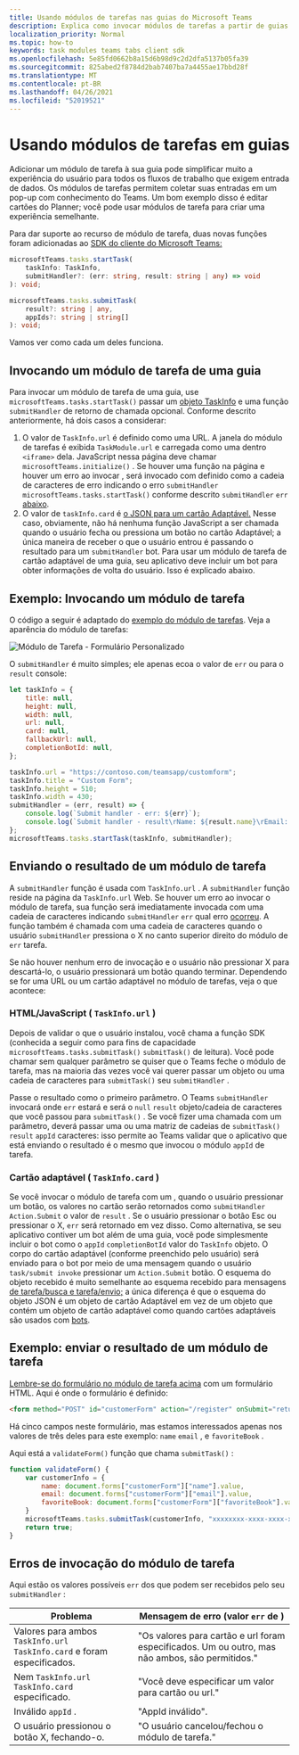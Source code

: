 ```yaml
---
title: Usando módulos de tarefas nas guias do Microsoft Teams
description: Explica como invocar módulos de tarefas a partir de guias do Teams usando o SDK de cliente do Microsoft Teams
localization_priority: Normal
ms.topic: how-to
keywords: task modules teams tabs client sdk
ms.openlocfilehash: 5e85fd0662b8a15d6b98d9c2d2dfa5137b05fa39
ms.sourcegitcommit: 825abed2f8784d2bab7407ba7a4455ae17bbd28f
ms.translationtype: MT
ms.contentlocale: pt-BR
ms.lasthandoff: 04/26/2021
ms.locfileid: "52019521"
---
```

# <a name="using-task-modules-in-tabs"></a>Usando módulos de tarefas em guias

Adicionar um módulo de tarefa à sua guia pode simplificar muito a experiência do usuário para todos os fluxos de trabalho que exigem entrada de dados. Os módulos de tarefas permitem coletar suas entradas em um pop-up com conhecimento do Teams. Um bom exemplo disso é editar cartões do Planner; você pode usar módulos de tarefa para criar uma experiência semelhante.

Para dar suporte ao recurso de módulo de tarefa, duas novas funções foram adicionadas ao [SDK do cliente do Microsoft Teams:](/javascript/api/overview/msteams-client)

```typescript
microsoftTeams.tasks.startTask(
    taskInfo: TaskInfo,
    submitHandler?: (err: string, result: string | any) => void
): void;

microsoftTeams.tasks.submitTask(
    result?: string | any,
    appIds?: string | string[]
): void;
```

Vamos ver como cada um deles funciona.

## <a name="invoking-a-task-module-from-a-tab"></a>Invocando um módulo de tarefa de uma guia

Para invocar um módulo de tarefa de uma guia, use `microsoftTeams.tasks.startTask()` passar um [objeto TaskInfo](~/task-modules-and-cards/what-are-task-modules.md#the-taskinfo-object) e uma função `submitHandler` de retorno de chamada opcional. Conforme descrito anteriormente, há dois casos a considerar:

1. O valor de `TaskInfo.url` é definido como uma URL. A janela do módulo de tarefas é exibida `TaskModule.url` e carregada como uma dentro `<iframe>` dela. JavaScript nessa página deve chamar `microsoftTeams.initialize()` . Se houver uma função na página e houver um erro ao invocar , será invocado com definido como a cadeia de caracteres de erro indicando o erro `submitHandler` `microsoftTeams.tasks.startTask()` conforme descrito `submitHandler` `err` [abaixo](#task-module-invocation-errors).
1. O valor de `taskInfo.card` é [o JSON para um cartão Adaptável.](~/task-modules-and-cards/what-are-task-modules.md#adaptive-card-or-adaptive-card-bot-card-attachment) Nesse caso, obviamente, não há nenhuma função JavaScript a ser chamada quando o usuário fecha ou pressiona um botão no cartão Adaptável; a única maneira de receber o que o usuário entrou é passando o resultado para um `submitHandler` bot. Para usar um módulo de tarefa de cartão adaptável de uma guia, seu aplicativo deve incluir um bot para obter informações de volta do usuário. Isso é explicado abaixo.

## <a name="example-invoking-a-task-module"></a>Exemplo: Invocando um módulo de tarefa

O código a seguir é adaptado do [exemplo do módulo de tarefas](~/task-modules-and-cards/what-are-task-modules.md#code-sample). Veja a aparência do módulo de tarefas:

![Módulo de Tarefa - Formulário Personalizado](~/assets/images/task-module/task-module-custom-form.png)

O `submitHandler` é muito simples; ele apenas ecoa o valor de `err` ou para o `result` console:

```javascript
let taskInfo = {
    title: null,
    height: null,
    width: null,
    url: null,
    card: null,
    fallbackUrl: null,
    completionBotId: null,
};

taskInfo.url = "https://contoso.com/teamsapp/customform";
taskInfo.title = "Custom Form";
taskInfo.height = 510;
taskInfo.width = 430;
submitHandler = (err, result) => {
    console.log(`Submit handler - err: ${err}`);
    console.log(`Submit handler - result\rName: ${result.name}\rEmail: ${result.email}\rFavorite book: ${result.favoriteBook}`);
};
microsoftTeams.tasks.startTask(taskInfo, submitHandler);
```

## <a name="submitting-the-result-of-a-task-module"></a>Enviando o resultado de um módulo de tarefa

A `submitHandler` função é usada com `TaskInfo.url` . A `submitHandler` função reside na página da `TaskInfo.url` Web. Se houver um erro ao invocar o módulo de tarefa, sua função será imediatamente invocada com uma cadeia de caracteres indicando `submitHandler` `err` qual erro [ocorreu](#task-module-invocation-errors). A função também é chamada com uma cadeia de caracteres quando o usuário `submitHandler` pressiona o X no canto superior direito do módulo de `err` tarefa.

Se não houver nenhum erro de invocação e o usuário não pressionar X para descartá-lo, o usuário pressionará um botão quando terminar. Dependendo se for uma URL ou um cartão adaptável no módulo de tarefas, veja o que acontece:

### <a name="htmljavascript-taskinfourl"></a>HTML/JavaScript ( `TaskInfo.url` )

Depois de validar o que o usuário instalou, você chama a função SDK (conhecida a seguir como para fins de capacidade `microsoftTeams.tasks.submitTask()` `submitTask()` de leitura). Você pode chamar sem qualquer parâmetro se quiser que o Teams feche o módulo de tarefa, mas na maioria das vezes você vai querer passar um objeto ou uma cadeia de caracteres para `submitTask()` seu `submitHandler` .

Passe o resultado como o primeiro parâmetro. O Teams `submitHandler` invocará onde `err` estará e será o `null` `result` objeto/cadeia de caracteres que você passou para `submitTask()` . Se você fizer uma chamada com um parâmetro, deverá passar uma ou uma matriz de cadeias de `submitTask()` `result`  `appId` caracteres: isso permite ao Teams validar que o aplicativo que está enviando o resultado é o mesmo que invocou o módulo `appId` de tarefa.

### <a name="adaptive-card-taskinfocard"></a>Cartão adaptável ( `TaskInfo.card` )

Se você invocar o módulo de tarefa com um , quando o usuário pressionar um botão, os valores no cartão serão retornados como `submitHandler` `Action.Submit` o valor de `result` . Se o usuário pressionar o botão Esc ou pressionar o X, `err` será retornado em vez disso. Como alternativa, se seu aplicativo contiver um bot além de uma guia, você pode simplesmente incluir o bot como o `appId` `completionBotId` valor do `TaskInfo` objeto. O corpo do cartão adaptável (conforme preenchido pelo usuário) será enviado para o bot por meio de uma mensagem quando o usuário `task/submit invoke` pressionar um `Action.Submit` botão. O esquema do objeto recebido é muito semelhante ao esquema recebido para mensagens [de tarefa/busca e tarefa/envio;](~/task-modules-and-cards/task-modules/task-modules-bots.md#payload-of-taskfetch-and-tasksubmit-messages) a única diferença é que o esquema do objeto JSON é um  objeto de cartão Adaptável em vez de um objeto que contém um objeto de cartão adaptável como quando cartões adaptáveis são usados com [bots](~/task-modules-and-cards/task-modules/task-modules-bots.md#payload-of-taskfetch-and-tasksubmit-messages).

## <a name="example-submitting-the-result-of-a-task-module"></a>Exemplo: enviar o resultado de um módulo de tarefa

[Lembre-se do formulário no módulo de tarefa acima](#example-invoking-a-task-module) com um formulário HTML. Aqui é onde o formulário é definido:

```html
<form method="POST" id="customerForm" action="/register" onSubmit="return validateForm()">
```

Há cinco campos neste formulário, mas estamos interessados apenas nos valores de três deles para este exemplo: `name` `email` , e `favoriteBook` .

Aqui está a `validateForm()` função que chama `submitTask()` :

```javascript
function validateForm() {
    var customerInfo = {
        name: document.forms["customerForm"]["name"].value,
        email: document.forms["customerForm"]["email"].value,
        favoriteBook: document.forms["customerForm"]["favoriteBook"].value
    }
    microsoftTeams.tasks.submitTask(customerInfo, "xxxxxxxx-xxxx-xxxx-xxxx-xxxxxxxxxxxx");
    return true;
}
```

## <a name="task-module-invocation-errors"></a>Erros de invocação do módulo de tarefa

Aqui estão os valores possíveis `err` dos que podem ser recebidos pelo seu `submitHandler` :

| Problema | Mensagem de erro (valor `err` de ) |
| ------- | ------------------------------ |
| Valores para ambos `TaskInfo.url` `TaskInfo.card` e foram especificados. | "Os valores para cartão e url foram especificados. Um ou outro, mas não ambos, são permitidos." |
| Nem `TaskInfo.url` `TaskInfo.card` especificado. | "Você deve especificar um valor para cartão ou url." |
| Inválido `appId` . | "AppId inválido". |
| O usuário pressionou o botão X, fechando-o. | "O usuário cancelou/fechou o módulo de tarefa." |

